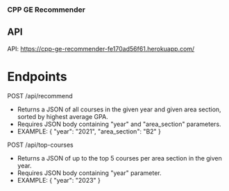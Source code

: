 ### CPP GE Recommender

## API 
API: https://cpp-ge-recommender-fe170ad56f61.herokuapp.com/
  # Endpoints
  POST /api/recommend 
  * Returns a JSON of all courses in the given year and given area section, sorted by highest average GPA.
  * Requires JSON body containing "year" and "area_section" parameters.
  * EXAMPLE:
      {
        "year": "2021",
        "area_section": "B2"
      }

  POST /api/top-courses
  * Returns a JSON of up to the top 5 courses per area section in the given year.
  * Requires JSON body containing "year" parameter.
  * EXAMPLE:
      { "year": "2023" }
